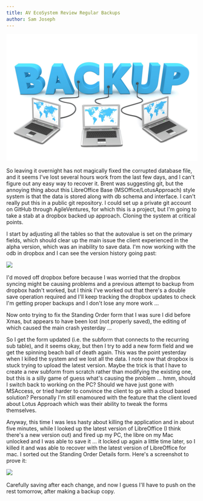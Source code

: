 ```yaml
---
title: AV EcoSystem Review Regular Backups
author: Sam Joseph
---
```


![backup](../images/backup.jpg)

So leaving it overnight has not magically fixed the corrupted database file, and it seems I've lost several hours work from the last few days, and I can't figure out any easy way to recover it.  Brent was suggesting git, but the annoying thing about this LibreOffice Base (MSOffice/LotusApproach) style system is that the data is stored along with db schema and interface.  I can't really put this in a public git repository.  I could set up a private git account on GitHub through AgileVentures, for which this is a project, but I'm going to take a stab at a dropbox backed up approach.  Cloning the system at critical points.

I start by adjusting all the tables so that the autovalue is set on the primary fields, which should clear up the main issue the client experienced in the alpha version, which was an inability to save data.  I'm now working with the odb in dropbox and I can see the version history going past:

![](https://dl.dropbox.com/s/4imbyibc39ilidm/Screenshot%202018-01-04%2010.00.23.png?dl=0)

I'd moved off dropbox before because I was worried that the dropbox syncing might be causing problems and a previous attempt to backup from dropbox hadn't worked, but I think I've worked out that there's a double save operation required and I'll keep tracking the dropbox updates to check I'm getting proper backups and I don't lose any more work ...

Now onto trying to fix the Standing Order form that I was sure I did before Xmas, but appears to have been lost (not properly saved), the editing of which caused the main crash yesterday ...

So I get the form updated (i.e. the subform that connects to the recurring sub table), and it seems okay, but then I try to add a new form field and we get the spinning beach ball of death again.  This was the point yesterday when I killed the system and we lost all the data.  I note now that dropbox is stuck trying to upload the latest version.  Maybe the trick is that I have to create a new subform from scratch rather than modifying the existing one, but this is a silly game of guess what's causing the problem ... hmm, should I switch back to working on the PC?  Should we have just gone with MSAccess, or tried harder to convince the client to go with a cloud based solution?  Personally I'm still enamoured with the feature that the client loved about Lotus Approach which was their ability to tweak the forms themselves.

Anyway, this time I was less hasty about killing the application and in about five minutes, while I looked up the latest version of LibreOffice (I think there's a new version out) and fired up my PC, the libre on my Mac unlocked and I was able to save it ... it locked up again a little time later, so I killed it and was able to recover with the latest version of LibreOffice for mac.  I sorted out the Standing Order Details form.  Here's a screenshot to prove it:

![](https://dl.dropbox.com/s/ve6vacheeuz4a69/Screenshot%202018-01-04%2011.58.33.png?dl=0)

Carefully saving after each change, and now I guess I'll have to push on the rest tomorrow, after making a backup copy.
